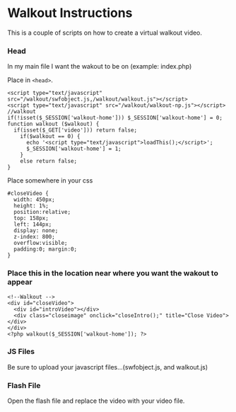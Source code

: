 # Walkout Instructions
This is a couple of scripts on how to create a virtual walkout video.

### Head
In my main file I want the wakout to be on (example: index.php)

Place in `<head>`.

    <script type="text/javascript" src="/walkout/swfobject.js,/walkout/walkout.js"></script>
    <script type="text/javascript" src="/walkout/walkout-np.js"></script>
    //walkout
    if(!isset($_SESSION['walkout-home'])) $_SESSION['walkout-home'] = 0;
    function walkout ($walkout) { 
      if(isset($_GET['video'])) return false;
        if($walkout == 0) { 
          echo '<script type="text/javascript">loadThis();</script>';
          $_SESSION['walkout-home'] = 1;
        }
        else return false;
    }

Place somewhere in your css

    #closeVideo {
      width: 450px; 
      height: 1%;
      position:relative;
      top: 158px;
      left: 144px; 
      display: none;
      z-index: 800;
      overflow:visible;
      padding:0; margin:0;
    }




### Place this in the location near where you want the wakout to appear
    <!--Walkout -->
    <div id="closeVideo">
      <div id="introVideo"></div>
      <div class="closeimage" onclick="closeIntro();" title="Close Video"></div>
    </div>
    <?php walkout($_SESSION['walkout-home']); ?>



### JS Files
Be sure to upload your javascript files...(swfobject.js, and walkout.js)


### Flash File
Open the flash file and replace the video with your video file.
